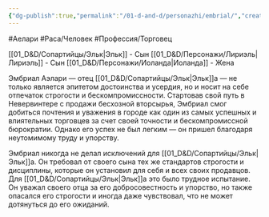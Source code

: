 ```yaml
---
{"dg-publish":true,"permalink":"/01-d-and-d/personazhi/embrial/","created":"2024-11-09T09:06:49.982+03:00","updated":"2023-12-26T14:54:02.901+03:00"}
---
```


#Аелари #Раса/Человек #Профессия/Торговец

[[01_D&D/Сопартийцы/Эльк\|Эльк]] - Сын
[[01_D&D/Персонажи/Лириэль\|Лириэль]] - Сын
[[01_D&D/Персонажи/Иоланда\|Иоланда]] - Жена

Эмбриал Аэлари — отец [[01_D&D/Сопартийцы/Эльк\|Эльк]]а — не только является эпитетом достоинства и усердия, но и носит на себе отпечаток строгости и бескомпромиссности. Стартовав свой путь в Невервинтере с продажи бесхозной вторсырья, Эмбриал смог добиться почтения и уважения в городе как один из самых успешных и влиятельных торговцев за счет своей точности и бескомпромиссной бюрократии. Однако его успех не был легким — он пришел благодаря неутомимому труду и упорству.

Эмбриал никогда не делал исключений для [[01_D&D/Сопартийцы/Эльк\|Эльк]]а. Он требовал от своего сына тех же стандартов строгости и дисциплины, которые он установил для себя и всех своих продавцов. Для [[01_D&D/Сопартийцы/Эльк\|Эльк]]а это было трудное испытание. Он уважал своего отца за его добросовестность и упорство, но также опасался его строгости и иногда даже чувствовал, что не может дотянуться до его ожиданий.